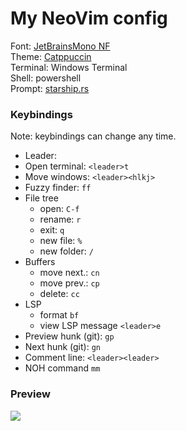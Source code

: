 # My NeoVim config
Font: <a href="https://www.nerdfonts.com/font-downloads"> JetBrainsMono NF  </a>\
Theme: <a href="https://github.com/catppuccin"> Catppuccin </a>\
Terminal: Windows Terminal\
Shell: powershell\
Prompt: <a href="https://starship.rs">starship.rs</a>

### Keybindings
Note: keybindings can change any time.
- Leader: ` `
- Open terminal: `<leader>t`
- Move windows: `<leader><hlkj>`
- Fuzzy finder: `ff`
- File tree
    - open: `C-f`
    - rename: `r`
    - exit: `q`
    - new file: `%`
    - new folder: `/`
- Buffers
    - move next.: `cn`
    - move prev.: `cp`
    - delete: `cc`
- LSP
    - format `bf`
    - view LSP message `<leader>e`
- Preview hunk (git): `gp`
- Next hunk (git): `gn`
- Comment line: `<leader><leader>`
- NOH command `mm`

### Preview
<img src='https://media.discordapp.net/attachments/772927831441014847/1110615593196994590/image.png?width=881&height=458'>
